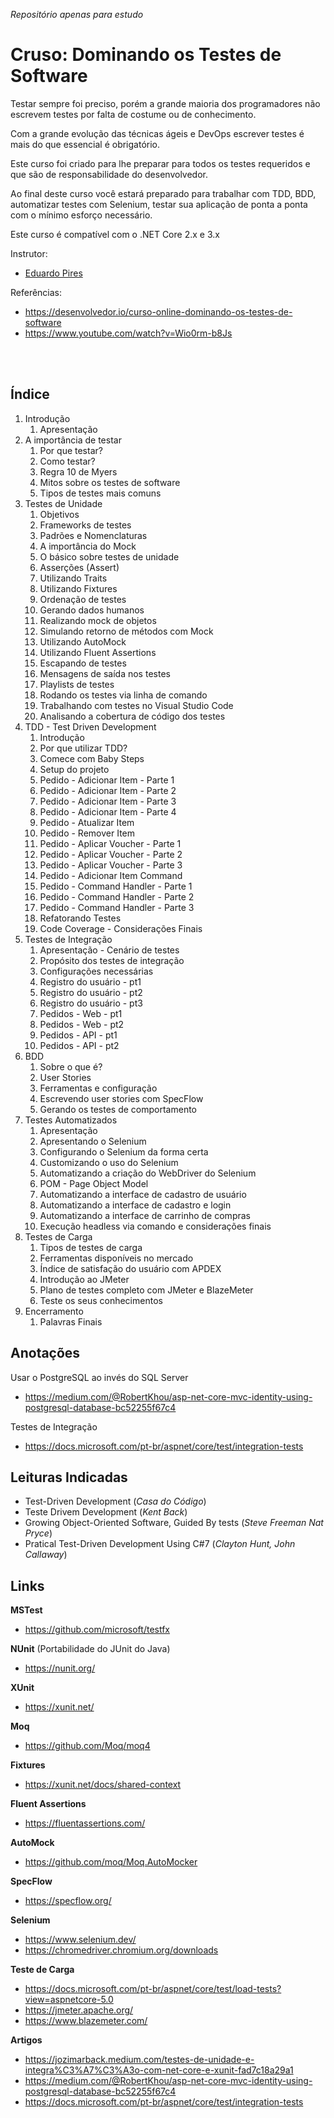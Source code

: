_Repositório apenas para estudo_

# Cruso: Dominando os Testes de Software

Testar sempre foi preciso, porém a grande maioria dos programadores não escrevem testes por falta de costume ou de conhecimento.

Com a grande evolução das técnicas ágeis e DevOps escrever testes é mais do que essencial é obrigatório.

Este curso foi criado para lhe preparar para todos os testes requeridos e que são de responsabilidade do desenvolvedor.

Ao final deste curso você estará preparado para trabalhar com TDD, BDD, automatizar testes com Selenium, testar sua aplicação de ponta a ponta com o mínimo esforço necessário.

Este curso é compatível com o .NET Core 2.x e 3.x

Instrutor:

- [Eduardo Pires](https://www.eduardopires.net.br/)

Referências:

- https://desenvolvedor.io/curso-online-dominando-os-testes-de-software
- https://www.youtube.com/watch?v=Wio0rm-b8Js

<br>
<br>

## Índice

1. Introdução
   1. Apresentação
2. A importância de testar
   1. Por que testar?
   2. Como testar?
   3. Regra 10 de Myers
   4. Mitos sobre os testes de software
   5. Tipos de testes mais comuns
3. Testes de Unidade
   1. Objetivos
   2. Frameworks de testes
   3. Padrões e Nomenclaturas
   4. A importância do Mock
   5. O básico sobre testes de unidade
   6. Asserções (Assert)
   7. Utilizando Traits
   8. Utilizando Fixtures
   9. Ordenação de testes
   10. Gerando dados humanos
   11. Realizando mock de objetos
   12. Simulando retorno de métodos com Mock
   13. Utilizando AutoMock
   14. Utilizando Fluent Assertions
   15. Escapando de testes
   16. Mensagens de saída nos testes
   17. Playlists de testes
   18. Rodando os testes via linha de comando
   19. Trabalhando com testes no Visual Studio Code
   20. Analisando a cobertura de código dos testes
4. TDD - Test Driven Development
   1. Introdução
   2. Por que utilizar TDD?
   3. Comece com Baby Steps
   4. Setup do projeto
   5. Pedido - Adicionar Item - Parte 1
   6. Pedido - Adicionar Item - Parte 2
   7. Pedido - Adicionar Item - Parte 3
   8. Pedido - Adicionar Item - Parte 4
   9. Pedido - Atualizar Item
   10. Pedido - Remover Item
   11. Pedido - Aplicar Voucher - Parte 1
   12. Pedido - Aplicar Voucher - Parte 2
   13. Pedido - Aplicar Voucher - Parte 3
   14. Pedido - Adicionar Item Command
   15. Pedido - Command Handler - Parte 1
   16. Pedido - Command Handler - Parte 2
   17. Pedido - Command Handler - Parte 3
   18. Refatorando Testes
   19. Code Coverage - Considerações Finais
5. Testes de Integração
   1. Apresentação - Cenário de testes
   2. Propósito dos testes de integração
   3. Configurações necessárias
   4. Registro do usuário - pt1
   5. Registro do usuário - pt2
   6. Registro do usuário - pt3
   7. Pedidos - Web - pt1
   8. Pedidos - Web - pt2
   9. Pedidos - API - pt1
   10. Pedidos - API - pt2
6. BDD
   1. Sobre o que é?
   2. User Stories
   3. Ferramentas e configuração
   4. Escrevendo user stories com SpecFlow
   5. Gerando os testes de comportamento
7. Testes Automatizados
   1. Apresentação
   2. Apresentando o Selenium
   3. Configurando o Selenium da forma certa
   4. Customizando o uso do Selenium
   5. Automatizando a criação do WebDriver do Selenium
   6. POM - Page Object Model
   7. Automatizando a interface de cadastro de usuário
   8. Automatizando a interface de cadastro e login
   9. Automatizando a interface de carrinho de compras
   10. Execução headless via comando e considerações finais
8. Testes de Carga
   1. Tipos de testes de carga
   2. Ferramentas disponíveis no mercado
   3. Índice de satisfação do usuário com APDEX
   4. Introdução ao JMeter
   5. Plano de testes completo com JMeter e BlazeMeter
   6. Teste os seus conhecimentos
9. Encerramento
   1. Palavras Finais

## Anotações

Usar o PostgreSQL ao invés do SQL Server

- https://medium.com/@RobertKhou/asp-net-core-mvc-identity-using-postgresql-database-bc52255f67c4

Testes de Integração

- https://docs.microsoft.com/pt-br/aspnet/core/test/integration-tests

## Leituras Indicadas

- Test-Driven Development (_Casa do Código_)
- Teste Drivem Development (_Kent Back_)
- Growing Object-Oriented Software, Guided By tests (_Steve Freeman Nat Pryce_)
- Pratical Test-Driven Development Using C#7 (_Clayton Hunt, John Callaway_)

## Links

**MSTest**

- https://github.com/microsoft/testfx

**NUnit** (Portabilidade do JUnit do Java)

- https://nunit.org/

**XUnit**

- https://xunit.net/

**Moq**

- https://github.com/Moq/moq4

**Fixtures**

- https://xunit.net/docs/shared-context

**Fluent Assertions**

- https://fluentassertions.com/

**AutoMock**

- https://github.com/moq/Moq.AutoMocker

**SpecFlow**

- https://specflow.org/

**Selenium**

- https://www.selenium.dev/
- https://chromedriver.chromium.org/downloads

**Teste de Carga**

- https://docs.microsoft.com/pt-br/aspnet/core/test/load-tests?view=aspnetcore-5.0
- https://jmeter.apache.org/
- https://www.blazemeter.com/

**Artigos**

- https://jozimarback.medium.com/testes-de-unidade-e-integra%C3%A7%C3%A3o-com-net-core-e-xunit-fad7c18a29a1
- https://medium.com/@RobertKhou/asp-net-core-mvc-identity-using-postgresql-database-bc52255f67c4
- https://docs.microsoft.com/pt-br/aspnet/core/test/integration-tests
